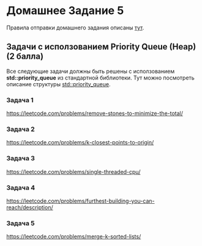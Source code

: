 # Домашнее Задание 5
Правила отправки домашнего задания описаны [тут](./info.md).

## Задачи с исползованием Priority Queue (Heap) (2 балла)
Все следующие задачи должны быть решены с исползованием **std::priority_queue** из стандартной библиотеки.
Тут можно посмотреть описание структуры [std::priority_queue](https://en.cppreference.com/w/cpp/container/priority_queue).

### Задача 1
https://leetcode.com/problems/remove-stones-to-minimize-the-total/

### Задача 2
https://leetcode.com/problems/k-closest-points-to-origin/

### Задача 3
https://leetcode.com/problems/single-threaded-cpu/

### Задача 4
https://leetcode.com/problems/furthest-building-you-can-reach/description/

### Задача 5
https://leetcode.com/problems/merge-k-sorted-lists/
